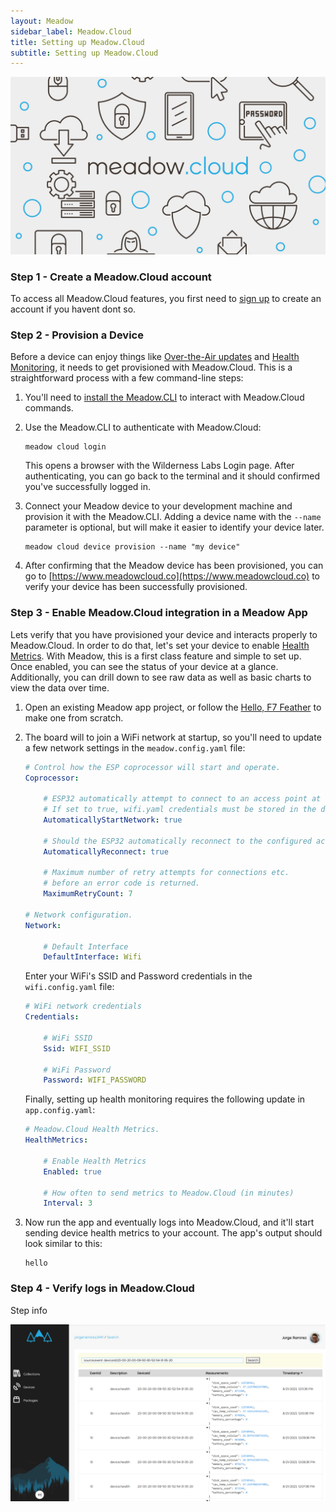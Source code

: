 ```yaml
---
layout: Meadow
sidebar_label: Meadow.Cloud
title: Setting up Meadow.Cloud
subtitle: Setting up Meadow.Cloud
---
```


![](wildernesslabs_meadow_cloud.jpg)

### Step 1 - Create a Meadow.Cloud account

To access all Meadow.Cloud features, you first need to [sign up](https://identity.wildernesslabs.co/signin/register) to create an account if you havent dont so.

### Step 2 - Provision a Device

Before a device can enjoy things like [Over-the-Air updates](../../Meadow.Cloud/OtA_Updates/index.md) and [Health Monitoring](../../Meadow.Cloud/Health_Monitoring/index.md), it needs to get provisioned with Meadow.Cloud. This is a straightforward process with a few command-line steps:

1. You'll need to [install the Meadow.CLI](../../Getting_Started/Meadow%2ECLI/) to interact with Meadow.Cloud commands.

1. Use the Meadow.CLI to authenticate with Meadow.Cloud:

    ```console
    meadow cloud login
    ```

    This opens a browser with the Wilderness Labs Login page. After authenticating, you can go back to the terminal and it should confirmed you've successfully logged in.

1. Connect your Meadow device to your development machine and provision it with the Meadow.CLI. Adding a device name with the `--name` parameter is optional, but will make it easier to identify your device later.

    ```console
    meadow cloud device provision --name "my device"
    ```

1. After confirming that the Meadow device has been provisioned, you can go to [https://www.meadowcloud.co](https://www.meadowcloud.co) to verify your device has been successfully provisioned.

### Step 3 - Enable Meadow.Cloud integration in a Meadow App

Lets verify that you have provisioned your device and interacts properly to Meadow.Cloud. In order to do that, let's set your device to enable [Health Metrics](../../Meadow%2ECloud/Health_Monitoring/index.md). With Meadow, this is a first class feature and simple to set up. Once enabled, you can see the status of your device at a glance. Additionally, you can drill down to see raw data as well as basic charts to view the data over time.

1. Open an existing Meadow app project, or follow the [Hello, F7 Feather](../MCUs/F7_Feather/index.md) to make one from scratch.

1. The board will to join a WiFi network at startup, so you'll need to update a few network settings in the `meadow.config.yaml` file:

    ```yaml
    # Control how the ESP coprocessor will start and operate.
    Coprocessor:

        # ESP32 automatically attempt to connect to an access point at startup
        # If set to true, wifi.yaml credentials must be stored in the device.
        AutomaticallyStartNetwork: true

        # Should the ESP32 automatically reconnect to the configured access point?
        AutomaticallyReconnect: true

        # Maximum number of retry attempts for connections etc. 
        # before an error code is returned.
        MaximumRetryCount: 7

    # Network configuration.
    Network:

        # Default Interface
        DefaultInterface: Wifi
    ```

    Enter your WiFi's SSID and Password credentials in the `wifi.config.yaml` file:
    ```yaml
    # WiFi network credentials
    Credentials:

        # WiFi SSID
        Ssid: WIFI_SSID
    
        # WiFi Password
        Password: WIFI_PASSWORD
    ```

    Finally, setting up health monitoring requires the following update in `app.config.yaml`:

    ```yaml
    # Meadow.Cloud Health Metrics.
    HealthMetrics:

        # Enable Health Metrics
        Enabled: true

        # How often to send metrics to Meadow.Cloud (in minutes)
        Interval: 3
    ```

1. Now run the app and eventually logs into Meadow.Cloud, and it'll start sending device health metrics to your account. The app's output should look similar to this:

    ```console
    hello
    ```

### Step 4 - Verify logs in Meadow.Cloud

Step info

![](wildernesslabs_meadow_cloud_health.jpg)